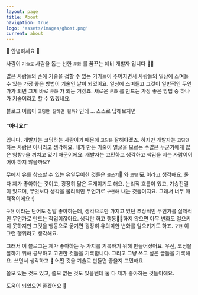 ```yaml
---
layout: page
title: About
navigation: true
logo: 'assets/images/ghost.png'
current: about
---
```


👋 안녕하세요 👋

사람이 `기술로` 사람을 돕는 선한 `문화` 를 꿈꾸는 예비 개발자 입니다 👩‍💻

많은 사람들의 손에 기술을 접할 수 있는 기기들이 주어지면서 사람들의 일상에 스며들 수 있는 가장 좋은 방법이 기술인 날이 되었어요. 일상에 스며들고 그것이 일반적인 무언가가 되면 그게 바로 `문화` 가 되는 거겠죠. 새로운 `문화` 를 만드는 가장 좋은 방법 중 하나가 기술이라고 할 수 있겠네요. 

블로그 이름이 `코딩만 잘하면 될까?` 인데 ... 스스로 답해보자면 <h4>"아니요!"</h4> 입니다. 개발자는 코딩하는 사람이기 때문에 `코딩은` 잘해야겠죠. 하지만 개발자는 `코딩만` 하는 사람은 아니라고 생각해요. 내가 만든 기술이 얼굴을 모르는 수많은 누군가에게 많은 영향💡을 끼치고 있기 때문이에요. 개발자는 고민하고 생각하고 책임을 지는 사람이이어야 하지 않을까요? 

무에서 유를 창조할 수 있는 유일무이한 것들은 `글쓰기`📝 와  `코딩` 💻 이라고 생각해요. 둘다 제가 좋아하는 것이고, 굉장히 닮은 두개이기도 해요. 논리적 흐름이 있고, 기승전결이 있으며, 무엇보다 생각을 물리적인 무언가로 `구현`해 내는 것들이지요. 그래서 너무 매력적이에요 :) 

`구현` 이라는 단어도 정말 좋아하는데, 생각으로만 가지고 있던 추상적인 무언가를 실제적인 무언가로 만드는 작업이잖아요. 생각만 하고 행동🏃‍♀하지 않으면 아무 변화도 일으키지 못하지만 그것을 행동으로 옮기면 굉장히 유의미한 변화를 일으키기도 하죠. `구현` 이 그런 행위라고 생각해요. 

그래서 이 블로그는 제가 좋아하는 두 가지를 기록하기 위해 만들어졌어요. 우선, 코딩을 잘하기 위해 공부하고 고민한 것들을 기록합니다. 그리고 그냥 쓰고 싶은 글들을 기록해요. 쓰면서 생각하고 💭 어떤 것을 기술로 만들면 좋을지 고민해요. 

쓸모 있는 것도 있고, 쓸모 없는 것도 있을텐데 둘 다 제가 좋아하는 것들이에요. 

도움이 되었으면 좋겠어요 🙌